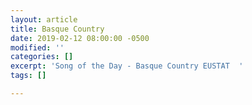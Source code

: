 ```yaml
---
layout: article
title: Basque Country
date: 2019-02-12 08:00:00 -0500
modified: ''
categories: []
excerpt: 'Song of the Day - Basque Country EUSTAT  '
tags: []

---
```


